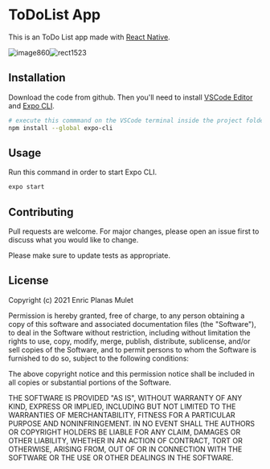 # ToDoList App

This is an ToDo List app made with [React Native](https://reactnative.dev/docs/environment-setup).

![image860](https://user-images.githubusercontent.com/82574299/125207824-f8a92480-e28e-11eb-8012-43bd3466a174.png)![rect1523](https://user-images.githubusercontent.com/82574299/125335329-b9d9a400-e34c-11eb-8931-634481b86f4e.png)




## Installation
Download the code from github. Then you'll need to install [VSCode Editor](https://code.visualstudio.com/download) and [Expo CLI](https://pip.pypa.io/en/stable/).

```bash
# execute this commmand on the VSCode terminal inside the project folder
npm install --global expo-cli
```

## Usage
Run this command in order to start Expo CLI.

```bash
expo start
```

## Contributing
Pull requests are welcome. For major changes, please open an issue first to discuss what you would like to change.

Please make sure to update tests as appropriate.

## License
Copyright (c) 2021 Enric Planas Mulet

Permission is hereby granted, free of charge, to any person obtaining a copy
of this software and associated documentation files (the "Software"), to deal
in the Software without restriction, including without limitation the rights
to use, copy, modify, merge, publish, distribute, sublicense, and/or sell
copies of the Software, and to permit persons to whom the Software is
furnished to do so, subject to the following conditions:

The above copyright notice and this permission notice shall be included in all
copies or substantial portions of the Software.

THE SOFTWARE IS PROVIDED "AS IS", WITHOUT WARRANTY OF ANY KIND, EXPRESS OR
IMPLIED, INCLUDING BUT NOT LIMITED TO THE WARRANTIES OF MERCHANTABILITY,
FITNESS FOR A PARTICULAR PURPOSE AND NONINFRINGEMENT. IN NO EVENT SHALL THE
AUTHORS OR COPYRIGHT HOLDERS BE LIABLE FOR ANY CLAIM, DAMAGES OR OTHER
LIABILITY, WHETHER IN AN ACTION OF CONTRACT, TORT OR OTHERWISE, ARISING FROM,
OUT OF OR IN CONNECTION WITH THE SOFTWARE OR THE USE OR OTHER DEALINGS IN THE
SOFTWARE.
